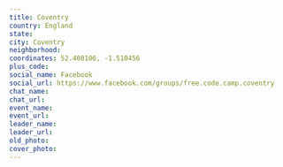 ```yaml
---
title: Coventry
country: England
state: 
city: Coventry
neighborhood: 
coordinates: 52.408106, -1.510456
plus_code:
social_name: Facebook
social_url: https://www.facebook.com/groups/free.code.camp.coventry
chat_name:
chat_url:
event_name:
event_url:
leader_name:
leader_url:
old_photo: 
cover_photo:
---
```

